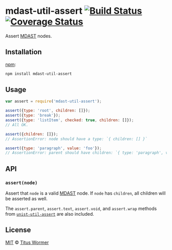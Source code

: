 # mdast-util-assert [![Build Status][travis-badge]][travis] [![Coverage Status][codecov-badge]][codecov]

Assert [MDAST][] nodes.

## Installation

[npm][]:

```bash
npm install mdast-util-assert
```

## Usage

```javascript
var assert = require('mdast-util-assert');

assert({type: 'root', children: []});
assert({type: 'break'});
assert({type: 'listItem', checked: true, children: []});
// All OK.

assert({children: []});
// AssertionError: node should have a type: `{ children: [] }`

assert({type: 'paragraph', value: 'foo'});
// AssertionError: parent should have children: `{ type: 'paragraph', value: 'foo' }`
```

## API

### `assert(node)`

Assert that `node` is a valid [MDAST][] node.  If `node` has `children`,
all children will be asserted as well.

The `assert.parent`, `assert.text`, `assert.void`, and `assert.wrap`
methods from [`unist-util-assert`][unist-util-assert] are also included.

## License

[MIT][license] © [Titus Wormer][author]

<!-- Definitions -->

[travis-badge]: https://img.shields.io/travis/wooorm/mdast-util-assert.svg

[travis]: https://travis-ci.org/wooorm/mdast-util-assert

[codecov-badge]: https://img.shields.io/codecov/c/github/wooorm/mdast-util-assert.svg

[codecov]: https://codecov.io/github/wooorm/mdast-util-assert

[npm]: https://docs.npmjs.com/cli/install

[license]: LICENSE

[author]: http://wooorm.com

[mdast]: https://github.com/wooorm/mdast

[unist-util-assert]: https://github.com/wooorm/unist-util-assert
